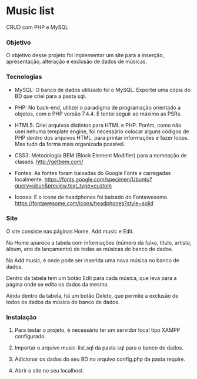 # Music list

CRUD com PHP e MySQL

### Objetivo

O objetivo desse projeto foi implementar um site para a inserção, apresentação, alteração e exclusão de dados de músicas.

### Tecnologias

- MySQL: O banco de dados utilizado foi o MySQL. Exportei uma cópia do BD que criei para a pasta sql.

- PHP: No back-end, utilizei o paradigma de programação orientado a objetos, com o PHP versão 7.4.4. E tentei seguir ao máximo as PSRs.

- HTML5: Criei arquivos distintos para HTML e PHP. Porém, como não usei nehuma template engine, foi necessário colocar alguns códigos de PHP dentro dos arquivos HTML, para printar informações e fazer loops. Mas tudo da forma mais organizada possível.

- CSS3: Metodologia BEM (Block Element Modifier) para a nomeação de classes.
http://getbem.com/

- Fontes: As fontes foram baixadas do Google Fonts e carregadas localmente.
https://fonts.google.com/specimen/Ubuntu?query=ubun&preview.text_type=custom

- Ícones: E o ícone de headphones foi baixado do Fontawesome.
https://fontawesome.com/icons/headphones?style=solid

### Site

O site consiste nas páginas Home, Add music e Edit.

Na Home aparece a tabela com informações (número da faixa, título, artista, álbum, ano de lançamento) de todas as músicas do banco de dados.

Na Add music, é onde pode ser inserida uma nova música no banco de dados.

Dentro da tabela tem um botão Edit para cada música, que leva para a página onde se edita os dados da mesma.

Ainda dentro da tabela, há um botão Delete, que permite a exclusão de todos os dados da música do banco de dados.

### Instalação

1. Para testar o projeto, é necessário ter um servidor local tipo XAMPP configurado.

2. Importar o arquivo music-list.sql da pasta sql para o banco de dados.

3. Adicionar os dados do seu BD no arquivo config.php da pasta require.

4. Abrir o site no seu localhost.
